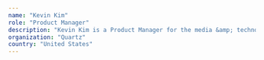 ```yaml
---
name: "Kevin Kim"
role: "Product Manager"
description: "Kevin Kim is a Product Manager for the media &amp; technology company Quartz, where he has shipped multiple award-winning consumer news experiences. He is obsessed with how the intersection of qualitative insights and quantitative data can inform design: previously, at Facebook he helped lead user research initiatives across 4 continents and based on those insights, shipped products and marketing campaigns to hundreds of millions of users across over 150+ countries. As a product designer and developer, he has worked freelance on a number of dApps and won at hackathons, and is passionate about bringing UX research and design best practices to the space. Kevin cut his teeth with stints at Microsoft driving user research insights on the Cortana team and at Google building data tools as a Python monkey. He graduated magna cum laude from the University of Pennsylvania."
organization: "Quartz"
country: "United States"
---
```

